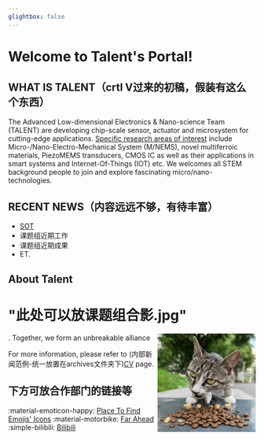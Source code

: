 ```yaml
---
glightbox: false
---
```


# **Welcome to Talent's Portal!**

## **WHAT IS TALENT（crtl V过来的初稿，假装有这么个东西）**
The Advanced Low-dimensional Electronics & Nano-science Team (TALENT) are developing chip-scale sensor, actuator and microsystem for cutting-edge applications.  [Specific research areas of interest](./Research/SOT/SOT.md) include Micro-/Nano-Electro-Mechanical System (M/NEMS), novel multiferroic materials, PiezoMEMS transducers, CMOS IC as well as their applications in smart systems and Internet-Of-Things (IOT) etc.   We welcomes all STEM background people to join and explore fascinating micro/nano-technologies.


## **RECENT NEWS（内容远远不够，有待丰富）**

* [SOT](./Research/SOT/SOT.md)
* 课题组近期工作
* 课题组近期成果
* ET.

## **About Talent**
# "此处可以放课题组合影.jpg" 
<img align="right" width="200px" src="./img/cat.jpg"/>
 .
Together, we form an unbreakable alliance

For more information, please refer to (内部新闻范例-统一放置在archives文件夹下)[CV](./archives/1/1.md) page.


## **下方可放合作部门的链接等**

:material-emoticon-happy: [Place To Find Emojis' Icons](https://squidfunk.github.io/mkdocs-material/reference/icons-emojis/)
:material-motorbike: [Far Ahead](https://www.bilibili.com/video/BV1Nh4y1v7w3/)
:simple-bilibili: [Bilibili](https://www.bilibili.com/video/BV1Nh4y1v7w3/)
